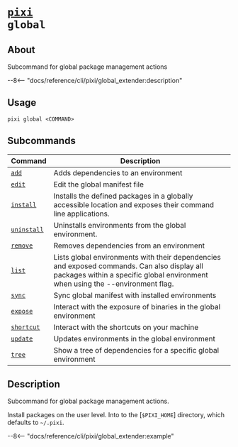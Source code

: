 <!--- This file is autogenerated. Do not edit manually! -->
# <code>[pixi](../pixi.md) global</code>

## About
Subcommand for global package management actions

--8<-- "docs/reference/cli/pixi/global_extender:description"

## Usage
```
pixi global <COMMAND>
```

## Subcommands
| Command | Description |
|---------|-------------|
| [`add`](global/add.md) | Adds dependencies to an environment |
| [`edit`](global/edit.md) | Edit the global manifest file |
| [`install`](global/install.md) | Installs the defined packages in a globally accessible location and exposes their command line applications. |
| [`uninstall`](global/uninstall.md) | Uninstalls environments from the global environment. |
| [`remove`](global/remove.md) | Removes dependencies from an environment |
| [`list`](global/list.md) | Lists global environments with their dependencies and exposed commands. Can also display all packages within a specific global environment when using the --environment flag. |
| [`sync`](global/sync.md) | Sync global manifest with installed environments |
| [`expose`](global/expose.md) | Interact with the exposure of binaries in the global environment |
| [`shortcut`](global/shortcut.md) | Interact with the shortcuts on your machine |
| [`update`](global/update.md) | Updates environments in the global environment |
| [`tree`](global/tree.md) | Show a tree of dependencies for a specific global environment |


## Description
Subcommand for global package management actions.

Install packages on the user level. Into to the [`$PIXI_HOME`] directory, which defaults to `~/.pixi`.


--8<-- "docs/reference/cli/pixi/global_extender:example"
